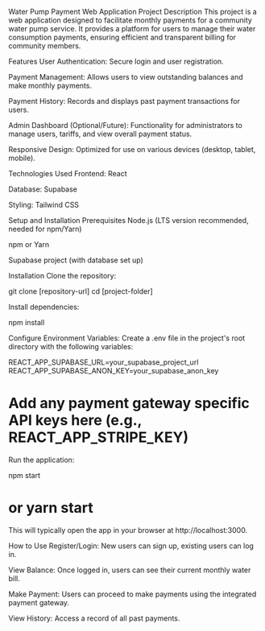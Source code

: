 Water Pump Payment Web Application
Project Description
This project is a web application designed to facilitate monthly payments for a community water pump service. It provides a platform for users to manage their water consumption payments, ensuring efficient and transparent billing for community members.

Features
User Authentication: Secure login and user registration.

Payment Management: Allows users to view outstanding balances and make monthly payments.

Payment History: Records and displays past payment transactions for users.

Admin Dashboard (Optional/Future): Functionality for administrators to manage users, tariffs, and view overall payment status.

Responsive Design: Optimized for use on various devices (desktop, tablet, mobile).

Technologies Used
Frontend: React

Database: Supabase

Styling: Tailwind CSS 



Setup and Installation
Prerequisites
Node.js (LTS version recommended, needed for npm/Yarn)

npm or Yarn

Supabase project (with database set up)

Installation
Clone the repository:

git clone [repository-url]
cd [project-folder]

Install dependencies:

npm install


Configure Environment Variables:
Create a .env file in the project's root directory with the following variables:

REACT_APP_SUPABASE_URL=your_supabase_project_url
REACT_APP_SUPABASE_ANON_KEY=your_supabase_anon_key
# Add any payment gateway specific API keys here (e.g., REACT_APP_STRIPE_KEY)

Run the application:

npm start
# or yarn start

This will typically open the app in your browser at http://localhost:3000.

How to Use
Register/Login: New users can sign up, existing users can log in.

View Balance: Once logged in, users can see their current monthly water bill.

Make Payment: Users can proceed to make payments using the integrated payment gateway.

View History: Access a record of all past payments.

